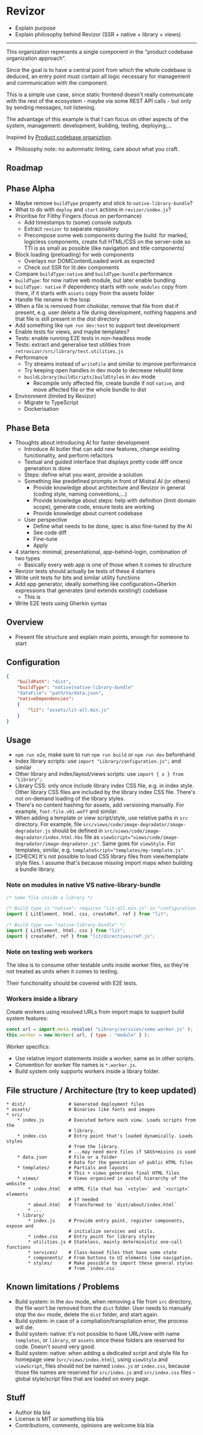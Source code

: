 # Revizor

* Explain purpose
* Explain philosophy behind Revizor (SSR + native + library + views)

---

This organization represents a single component in the "product codebase organization approach".
 
Since the goal is to have a central point from which the whole codebase is deduced, an entry point must contain all logic necessary for management and communication with the component.

This is a simple use case, since static frontend doesn't really communicate with the rest of the ecosystem - maybe via some REST API calls - but only by sending messages, not listening.

The advantage of this example is that I can focus on other aspects of the system, management: development, building, testing, deploying,...

Inspired by [Product codebase organiztion](https://gist.github.com/vjekoart/83f0e90fc2c1a5e45932414ddbf5d04d).

* Philosophy note: no autonmatic linting, care about what you craft.

## Roadmap

## Phase Alpha

* Maybe remove `buildType` property and stick to `native-library-bundle`?
* What to do with `deploy` and `start` actions in `revizor/index.js`?
* Prioritise for Filthy Fingers (focus on performance)
    * Add timestamps to (some) console outputs
    * Extract `revizor` to separate repository
    * Precompose some web components during the build: for marked, logicless components, create full HTML/CSS on the server-side so TTI is as small as possible (like navigation and title components)
* Block loading (preloading) for web components
    * Overlays nor DOMContentLoaded work as expected
    * Check out SSR for lit.dev components
* Compare `buildType:native` and `buildType:bundle` performance
* `buildType`: for now native web module, but later enable bundling
* `buildType: native` if dependency starts with `node_modules` copy from there, if it starts with `assets` copy from the assets folder
* Handle file rename in the loop
* When a file is removed from chokidar, remove that file from dist if present, e.g. user delets a file during development, nothing happens and that file is still present in the dist directory
* Add something like `npm run dev:test` to support test development
* Enable tests for views, and maybe templates?
* Tests: enable running E2E tests in non-headless mode
* Tests: extract and generalise test utilities from `retrovizor/src/library/test.utilities.js`
* Performance
    * Try streams instead of `writeFile` and similar to improve performance 
    * Try keeping open handles in dev mode to decrease rebuild time
    * `buildLibrary|buildScripts|buildStyles` in `dev` mode
        * Recompile only affected file, create bundle if not `native`, and move affected file or the whole bundle to dist
* Environment (limited by Revizor)
    * Migrate to TypeScript
    * Dockerisation

## Phase Beta

* Thoughts about introducing AI for faster development
    * Introduce AI butler that can add new features, change existing functionality, and perform refactors
    * Textual and guided interface that displays pretty code diff once generation is done
    * Steps: define what you want, provide a solution
    * Something like predefined prompts in front of Mistral AI (or others)
        * Provide knowledge about architecture and Revizor in general (coding style, naming conventions,...)
        * Provide knowledge about steps: help with definition (limit domain scope), generate code, ensure tests are working
        * Provide knowledge about current codebase
    * User perspective
        * Define what needs to be done, spec is also fine-tuned by the AI
        * See code diff
        * Fine-tune
        * Apply
* 4 starters: minimal, presentational, app-behind-login, combination of two types
    * Basically every web app is one of those when it comes to structure
* Revizor tests should actually be tests of these 4 starters
* Write unit tests for bits and similar utility functions
* Add app generator, ideally something like configuration+Gherkin expressions that generates (and extends existing!) codebase
    * This is 
* Write E2E tests using Gherkin syntax

## Overview

* Present file structure and explain main points, enough for someone to start

## Configuration

```json
{
    "buildPath": "dist",
    "buildType": "native|native-library-bundle"
    "dataFile": "path/to/data.json",
    "nativeDependencies":
    {
        "lit": "assets/lit-all.min.js"
    }
}
```

## Usage

* `npm run e2e`, make sure to run `npm run build` or `npm run dev` beforehand
* Index library scripts: use `import "Library/configuration.js";` and similar
* Other library and index/layout/views scripts: use `import { x } from "Library";`
* Library CSS: only once include library index CSS file, e.g. in index style. Other library CSS files are included by the library index CSS file. There's not on-demand loading of the library styles.
* There's no content hashing for assets, add versioning manually. For example, `font-file.v01.woff` and similar.
* When adding a template or view script/style, use relative paths in `src` directory. For example, file `src/views/code/image-degradator/image-degradator.js` should be defined in `src/views/code/image-degradator/index.html.hbs` file as `viewScript="views/code/image-degradator/image-degradator.js"`. Same goes for `viewStyle`. For templates, similar, e.g. `templateScript="templates/my-template.js"`.
* [CHECK] It's not possible to load CSS library files from view/template style files. I assume that's because missing import maps when building a bundle library.

### Note on modules in native VS native-library-bundle

```javascript
/* Some file inside a library */

/* Build type is "native"; requires "lit-all.min.js" in "configuration.json" */
import { LitElement, html, css, createRef, ref } from "lit";

/* Build type === "native-library-bundle" */
import { LitElement, html, css } from "lit";
import { createRef, ref } from "lit/directives/ref.js";
```

### Note on testing web workers

The idea is to consume other testable units inside worker files, so they're
not treated as units when it comes to testing.

Their functionality should be covered with E2E tests.

### Workers inside a library

Create workers using resolved URLs from import maps to support build system features:

```javascript
const url = import.meta.resolve( "Library/services/some.worker.js" );
this.worker = new Worker( url, { type : "module" } );
```

Worker specifics:

* Use relative import statements inside a worker, same as in other scripts.
* Convention for worker file names is `*.worker.js`.
* Build system only supports workers inside a library folder.

## File structure / Architecture (try to keep updated)

```
* dist/                # Generated deployment files
* assets/              # Binaries like fonts and images
* src/
    * index.js         # Executed before each view. Loads scripts from the
                       # library.
    * index.css        # Entry point that's loaded dynamically. Loads styles
                       # from the library.
                       # ...may need more files if SASS+mixins is used
    * data.json        # File or a folder
                       # Data for the generation of public HTML files
    * templates/       # Partials and layouts
                       # This + views generates final HTML files
    * views/           # Views organised in acutal hierarchy of the website
        * index.html   # HTML file that has `<style>` and `<script>` elements
                       # if needed
        * about.html   # Transformed to `dist/about/index.html`
        * ...
    * library/
        * index.js     # Provide entry point, register components, expose and
                       # initialize services and utils.
        * index.css    # Entry point for library styles
        * utilities.js # Stateless, mainly deterministic one-call functions
        * services/    # Class-based files that have some state
        * components/  # From buttons to UI elements like navigation.
        * styles/      # Make possible to import these general styles
                       # from `index.css`
```

## Known limitations / Problems

* Build system: in the `dev` mode, when removing a file from `src` directory, the file won't be removed from the `dist` folder. User needs to manually stop the `dev` mode, delete the `dist` folder, and start again.
* Build system: in case of a compliation/transpilation error, the process will die.
* Build system: native: it's not possible to have URL/view with name `templates`, or `library`, or `assets` since these folders are reserved for code. Doesn't sound very good.
* Build system: native: when adding a dedicated script and style file for homepage view (`src/views/index.html`), using `viewStyle` and `viewScript`, files should not be named `index.js` or `index.css`, because those file names are reserved for `src/index.js` and `src/index.css` files - global style/script files that are loaded on every page.

## Stuff

* Author bla bla
* License is MIT or something bla bla
* Contributions, comments, opinions are welcome bla bla
